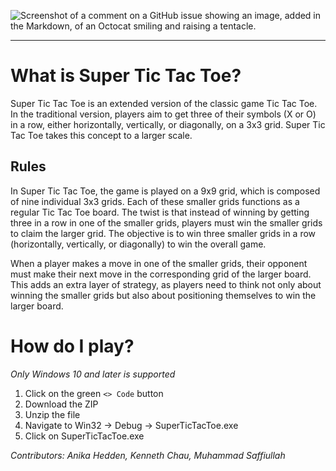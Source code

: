 ![Screenshot of a comment on a GitHub issue showing an image, added in the Markdown, of an Octocat smiling and raising a tentacle.](https://github.com/d3mosth3n3s/SuperTicTacToe-2.0/blob/main/README%20stuff/hw4.png)
***

# What is Super Tic Tac Toe?

Super Tic Tac Toe is an extended version of the classic game Tic Tac Toe. In the traditional version, players aim to get three of their symbols (X or O) in a row, either horizontally, vertically, or diagonally, on a 3x3 grid. Super Tic Tac Toe takes this concept to a larger scale.

## Rules

In Super Tic Tac Toe, the game is played on a 9x9 grid, which is composed of nine individual 3x3 grids. Each of these smaller grids functions as a regular Tic Tac Toe board. The twist is that instead of winning by getting three in a row in one of the smaller grids, players must win the smaller grids to claim the larger grid. The objective is to win three smaller grids in a row (horizontally, vertically, or diagonally) to win the overall game.

When a player makes a move in one of the smaller grids, their opponent must make their next move in the corresponding grid of the larger board. This adds an extra layer of strategy, as players need to think not only about winning the smaller grids but also about positioning themselves to win the larger board.

# How do I play?

*Only Windows 10 and later is supported*
1. Click on the green `<> Code` button
2. Download the ZIP
3. Unzip the file
4. Navigate to Win32 -> Debug -> SuperTicTacToe.exe
5. Click on SuperTicTacToe.exe

*Contributors: Anika Hedden, Kenneth Chau, Muhammad Saffiullah*
